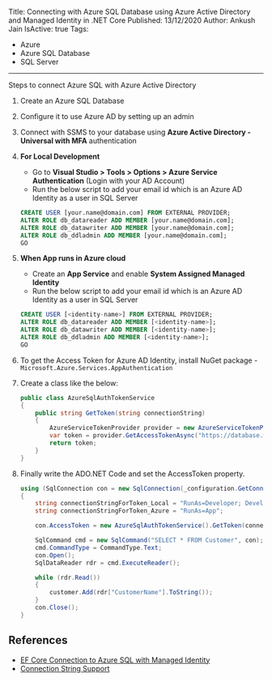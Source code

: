 Title: Connecting with Azure SQL Database using Azure Active Directory and Managed Identity in .NET Core
Published: 13/12/2020
Author: Ankush Jain
IsActive: true
Tags:
  - Azure
  - Azure SQL Database
  - SQL Server
---
Steps to connect Azure SQL with Azure Active Directory

1.  Create an Azure SQL Database
2.  Configure it to use Azure AD by setting up an admin
3.  Connect with SSMS to your database using **Azure Active Directory - Universal with MFA** authentication

4.  **For Local Development**

    - Go to **Visual Studio > Tools > Options > Azure Service Authentication** (Login with your AD Account)
    - Run the below script to add your email id which is an Azure AD Identity as a user in SQL Server

    ```sql
    CREATE USER [your.name@domain.com] FROM EXTERNAL PROVIDER; 
    ALTER ROLE db_datareader ADD MEMBER [your.name@domain.com]; 
    ALTER ROLE db_datawriter ADD MEMBER [your.name@domain.com]; 
    ALTER ROLE db_ddladmin ADD MEMBER [your.name@domain.com]; 
    GO
    ```

5.  **When App runs in Azure cloud**

    - Create an **App Service** and enable **System Assigned Managed Identity**
    - Run the below script to add your email id which is an Azure AD Identity as a user in SQL Server

    ```sql
    CREATE USER [<identity-name>] FROM EXTERNAL PROVIDER;
    ALTER ROLE db_datareader ADD MEMBER [<identity-name>];
    ALTER ROLE db_datawriter ADD MEMBER [<identity-name>];
    ALTER ROLE db_ddladmin ADD MEMBER [<identity-name>];
    GO
    ```

6.  To get the Access Token for Azure AD Identity, install NuGet package - `Microsoft.Azure.Services.AppAuthentication`

7.  Create a class like the below:
    ```cs
    public class AzureSqlAuthTokenService
    {
        public string GetToken(string connectionString)
        {
            AzureServiceTokenProvider provider = new AzureServiceTokenProvider();
            var token = provider.GetAccessTokenAsync("https://database.windows.net/").Result;
            return token;
        }
    }
    ```

8.  Finally write the ADO.NET Code and set the AccessToken property.

    ```cs
    using (SqlConnection con = new SqlConnection(_configuration.GetConnectionString("SQLConnectionString")))
    {
        string connectionStringForToken_Local = "RunAs=Developer; DeveloperTool=VisualStudio";
        string connectionStringForToken_Azure = "RunAs=App";

        con.AccessToken = new AzureSqlAuthTokenService().GetToken(connectionStringForToken_Local);

        SqlCommand cmd = new SqlCommand("SELECT * FROM Customer", con);
        cmd.CommandType = CommandType.Text;
        con.Open();
        SqlDataReader rdr = cmd.ExecuteReader();

        while (rdr.Read())
        {
            customer.Add(rdr["CustomerName"].ToString());
        }
        con.Close();
    }
    ```

## References
*   [EF Core Connection to Azure SQL with Managed Identity](https://stackoverflow.com/questions/54187241/ef-core-connection-to-azure-sql-with-managed-identity)
*   [Connection String Support](https://docs.microsoft.com/en-us/dotnet/api/overview/azure/service-to-service-authentication)


                